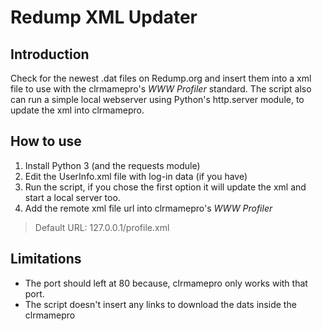 # Redump XML Updater
## Introduction
Check for the newest .dat files on Redump.org and insert them into a xml file to use with the clrmamepro's _WWW Profiler_ standard. The script also can run a simple local webserver using Python's http.server module, to update the xml into clrmamepro.

## How to use
1. Install Python 3 (and the requests module)
2. Edit the UserInfo.xml file with log-in data (if you have)
3. Run the script, if you chose the first option it will update the xml and start a local server too.
4. Add the remote xml file url into clrmamepro's _WWW Profiler_
> Default URL: 127.0.0.1/profile.xml

## Limitations
* The port should left at 80 because, clrmamepro only works with that port.
* The script doesn't insert any links to download the dats inside the clrmamepro
